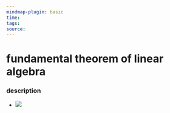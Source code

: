 ```yaml
---
mindmap-plugin: basic
time: 
tags: 
source:
---
```

# fundamental theorem of linear algebra
### description
- ![](https://i.imgur.com/tQUizQ1.png)
